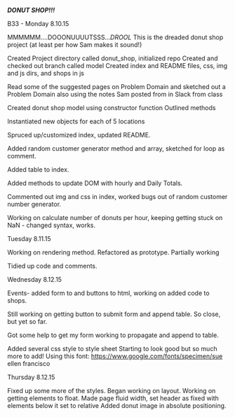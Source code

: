 
***DONUT SHOP!!!***

B33 - Monday 8.10.15

MMMMMM....DOOONUUUUTSSS...*DROOL*
This is the dreaded donut shop project (at least per how Sam makes it sound!)

Created Project directory called donut_shop, initialized repo
Created and checked out branch called model
Created index and README files, css, img and js dirs, and shops in js

Read some of the suggested pages on Problem Domain and sketched out a Problem Domain
also using the notes Sam posted from in Slack from class

Created donut shop model using constructor function
Outlined methods

Instantiated new objects for each of 5 locations

Spruced up/customized index, updated README.

Added random customer generator method and array, sketched for loop as comment.

Added table to index.

Added methods to update DOM with hourly and Daily Totals.

Commented out img and css in index, worked bugs out of random customer number generator.

Working on calculate number of donuts per hour, keeping getting stuck on NaN - changed syntax, works.

Tuesday 8.11.15

Working on rendering method. Refactored as prototype. Partially working

Tidied up code and comments.

Wednesday 8.12.15

Events- added form to and buttons to html, working on added code to shops.

Still working on getting button to submit form and append table. So close, but yet so far.

Got some help to get my form working to propagate and append to table.

Added several css style to style sheet Starting to look good but so much more to add!
Using this font: https://www.google.com/fonts/specimen/sue ellen francisco

Thursday 8.12.15

Fixed up some more of the styles.
Began working on layout.
Working on getting elements to float.
Made page fluid width, set header as fixed with elements below it set to relative
Added donut image in absolute positioning.



